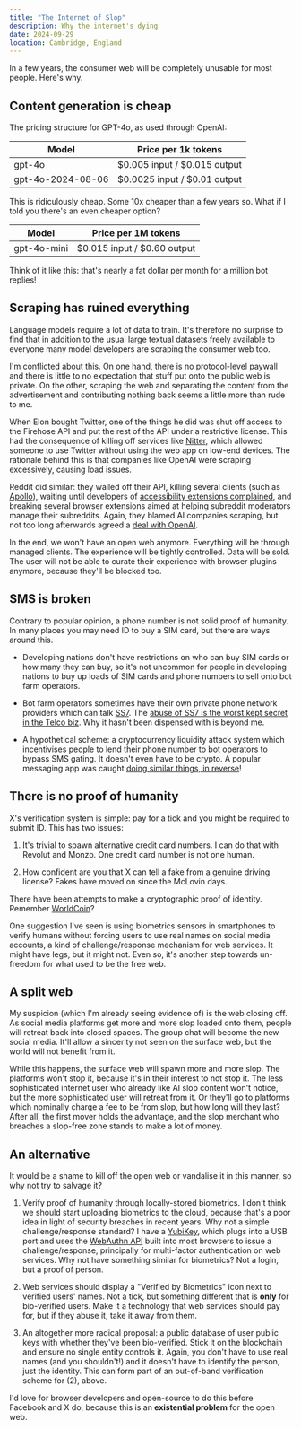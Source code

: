 ```yaml
---
title: "The Internet of Slop"
description: Why the internet's dying
date: 2024-09-29
location: Cambridge, England
---
```


In a few years, the consumer web will be completely unusable for most people.
Here's why.

## Content generation is cheap

The pricing structure for GPT-4o, as used through OpenAI:

| Model             | Price per 1k tokens           |
| ----------------- | ----------------------------- |
| gpt-4o            | $0.005 input / $0.015 output  |
| gpt-4o-2024-08-06 | $0.0025 input / $0.01 output  |

This is ridiculously cheap. Some 10x cheaper than a few years so. What if I told
you there's an even cheaper option?

| Model             | Price per 1M tokens           |
| ----------------- | ----------------------------- |
| gpt-4o-mini       | $0.015 input / $0.60 output   |

Think of it like this: that's nearly a fat dollar per month for a million bot
replies!

## Scraping has ruined everything

Language models require a lot of data to train. It's therefore no surprise to
find that in addition to the usual large textual datasets freely available to
everyone many model developers are scraping the consumer web too.

I'm conflicted about this. On one hand, there is no protocol-level paywall and
there is little to no expectation that stuff put onto the public web is private.
On the other, scraping the web and separating the content from the advertisement
and contributing nothing back seems a little more than rude to me.

When Elon bought Twitter, one of the things he did was shut off access to the
Firehose API and put the rest of the API under a restrictive license. This had
the consequence of killing off services like
[Nitter](https://github.com/zedeus/nitter), which allowed someone to use Twitter
without using the web app on low-end devices. The rationale behind this is that
companies like OpenAI were scraping excessively, causing load issues.

Reddit did similar: they walled off their API, killing several clients (such as
[Apollo](https://web.archive.org/web/20230614002523/https://www.theverge.com/2023/6/8/23754183/apollo-reddit-app-shutting-down-api)),
waiting until developers of [accessibility extensions
complained](https://web.archive.org/web/20230613232547/https://www.theverge.com/2023/6/7/23752804/reddit-exempt-accessibility-apps-api-pricing-changes),
and breaking several browser extensions aimed at helping subreddit moderators
manage their subreddits. Again, they blamed AI companies scraping, but not too
long afterwards agreed a [deal with
OpenAI](https://openai.com/index/openai-and-reddit-partnership/).

In the end, we won't have an open web anymore. Everything will be through
managed clients. The experience will be tightly controlled. Data will be sold.
The user will not be able to curate their experience with browser plugins
anymore, because they'll be blocked too.

## SMS is broken

Contrary to popular opinion, a phone number is not solid proof of humanity. In
many places you may need ID to buy a SIM card, but there are ways around this.

* Developing nations don't have restrictions on who can buy SIM cards or how
many they can buy, so it's not uncommon for people in developing nations to buy
up loads of SIM cards and phone numbers to sell onto bot farm operators.

* Bot farm operators sometimes have their own private phone network providers
which can talk [SS7](https://en.wikipedia.org/wiki/Signalling_System_No._7). The
[abuse of SS7 is the worst kept secret in the Telco
biz](https://www.youtube.com/watch?v=wVyu7NB7W6Y). Why it hasn't been dispensed
with is beyond me.

* A hypothetical scheme: a cryptocurrency liquidity attack system which
incentivises people to lend their phone number to bot operators to bypass SMS
gating. It doesn't even have to be crypto. A popular messaging app was caught
[doing similar things, in
reverse](https://news.ycombinator.com/item?id=39824827)!

## There is no proof of humanity

X's verification system is simple: pay for a tick and you might be required to
submit ID. This has two issues:

1. It's trivial to spawn alternative credit card numbers. I can do that with
   Revolut and Monzo. One credit card number is not one human.

2. How confident are you that X can tell a fake from a genuine driving license?
   Fakes have moved on since the McLovin days.

There have been attempts to make a cryptographic proof of identity. Remember
[WorldCoin](https://openai.com/index/openai-and-reddit-partnership/)?

One suggestion I've seen is using biometrics sensors in smartphones to verify
humans without forcing users to use real names on social media accounts, a kind
of challenge/response mechanism for web services. It might have legs, but it
might not. Even so, it's another step towards un-freedom for what used to be the
free web.

## A split web

My suspicion (which I'm already seeing evidence of) is the web closing off. As
social media platforms get more and more slop loaded onto them, people will
retreat back into closed spaces. The group chat will become the new social
media. It'll allow a sincerity not seen on the surface web, but the world will
not benefit from it.

While this happens, the surface web will spawn more and more slop. The platforms
won't stop it, because it's in their interest to not stop it. The less
sophisticated internet user who already like AI slop content won't notice, but
the more sophisticated user will retreat from it. Or they'll go to platforms
which nominally charge a fee to be from slop, but how long will they last? After
all, the first mover holds the advantage, and the slop merchant who breaches a
slop-free zone stands to make a lot of money.

## An alternative

It would be a shame to kill off the open web or vandalise it in this manner, so
why not try to salvage it?

1. Verify proof of humanity through locally-stored biometrics. I don't think we
should start uploading biometrics to the cloud, because that's a poor idea in
light of security breaches in recent years. Why not a simple challenge/response
standard? I have a [YubiKey](https://www.yubico.com/), which plugs into a USB
port and uses the [WebAuthn
API](https://developer.mozilla.org/en-US/docs/Web/API/Web_Authentication_API)
built into most browsers to issue a challenge/response, principally for
multi-factor authentication on web services. Why not have something similar for
biometrics? Not a login, but a proof of person.

2. Web services should display a "Verified by Biometrics" icon next to verified
users' names. Not a tick, but something different that is **only** for
bio-verified users. Make it a technology that web services should pay for, but
if they abuse it, take it away from them.

3. An altogether more radical proposal: a public database of user public keys
with whether they've been bio-verified. Stick it on the blockchain and ensure no
single entity controls it. Again, you don't have to use real names (and you
shouldn't!) and it doesn't have to identify the person, just the identity. This
can form part of an out-of-band verification scheme for (2), above.

I'd love for browser developers and open-source to do this before Facebook and X
do, because this is an **existential problem** for the open web.
